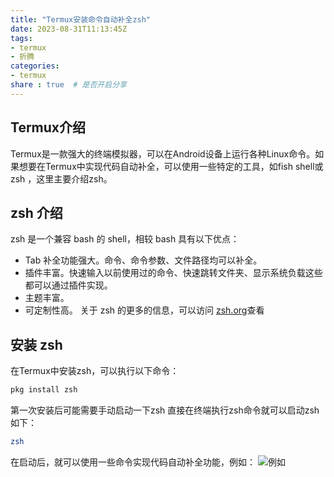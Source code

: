 ```yaml
---
title: "Termux安装命令自动补全zsh"
date: 2023-08-31T11:13:45Z
tags:
- termux
- 折腾
categories:
- termux
share : true  # 是否开启分享
---
```


## Termux介绍
Termux是一款强大的终端模拟器，可以在Android设备上运行各种Linux命令。如果想要在Termux中实现代码自动补全，可以使用一些特定的工具，如fish shell或zsh ，这里主要介绍zsh。
## zsh 介绍
zsh 是一个兼容 bash 的 shell，相较 bash 具有以下优点：

- Tab 补全功能强大。命令、命令参数、文件路径均可以补全。
- 插件丰富。快速输入以前使用过的命令、快速跳转文件夹、显示系统负载这些都可以通过插件实现。
- 主题丰富。
- 可定制性高。
关于 zsh 的更多的信息，可以访问  [zsh.org](https://www.zsh.org/ "zsh.org")查看

## 安装 zsh
在Termux中安装zsh，可以执行以下命令：
``` bash
pkg install zsh
```
第一次安装后可能需要手动启动一下zsh
直接在终端执行zsh命令就可以启动zsh如下：
```bash
zsh
```
在启动后，就可以使用一些命令实现代码自动补全功能，例如：
![例如](images/Screenshot_20230831-190727351.jpg)